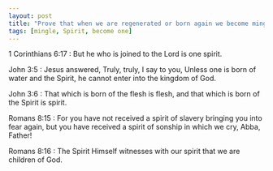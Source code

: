 ```yaml
---
layout: post
title: "Prove that when we are regenerated or born again we become mingled with God's Spirit and the two become one"
tags: [mingle, Spirit, become one]
---
```


1 Corinthians 6:17
: But he who is joined to the Lord is one spirit.

John 3:5
: Jesus answered, Truly, truly, I say to you, Unless one is born of water and the Spirit, he cannot enter into the kingdom of God.

John 3:6
: That which is born of the flesh is flesh, and that which is born of the Spirit is spirit.

Romans 8:15
:  For you have not received a spirit of slavery bringing you into fear again, but you have received a spirit of sonship in which we cry, Abba, Father!

Romans 8:16
: The Spirit Himself witnesses with our spirit that we are children of God.
